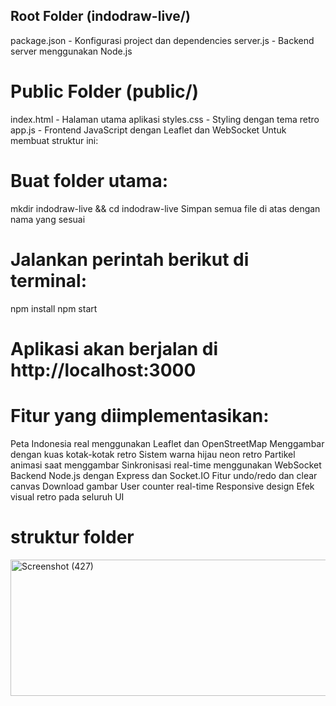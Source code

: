 ## Root Folder (indodraw-live/)
package.json - Konfigurasi project dan dependencies
server.js - Backend server menggunakan Node.js
# Public Folder (public/)
index.html - Halaman utama aplikasi
styles.css - Styling dengan tema retro
app.js - Frontend JavaScript dengan Leaflet dan WebSocket
Untuk membuat struktur ini:

# Buat folder utama:
mkdir indodraw-live && cd indodraw-live
Simpan semua file di atas dengan nama yang sesuai
# Jalankan perintah berikut di terminal:
npm install
npm start
# Aplikasi akan berjalan di http://localhost:3000
# Fitur yang diimplementasikan:
Peta Indonesia real menggunakan Leaflet dan OpenStreetMap
Menggambar dengan kuas kotak-kotak retro
Sistem warna hijau neon retro
Partikel animasi saat menggambar
Sinkronisasi real-time menggunakan WebSocket
Backend Node.js dengan Express dan Socket.IO
Fitur undo/redo dan clear canvas
Download gambar
User counter real-time
Responsive design
Efek visual retro pada seluruh UI
# struktur folder
<img width="614" height="218" alt="Screenshot (427)" src="https://github.com/user-attachments/assets/b777f186-4e19-4744-a907-a00172c70fdb" />

